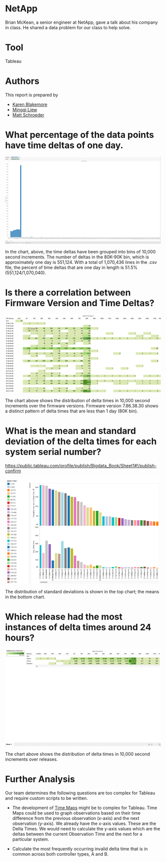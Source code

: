 # NetApp

Brian McKean, a senior engineer at NetApp, gave a talk about his company in class.
He shared a data problem for our class to help solve.

# Tool
Tableau

# Authors

This report is prepared by
* [Karen Blakemore](https://github.com/kjblakemore)
* [Mingqi Liew](https://github.com/Malaokia)
* [Matt Schroeder](https://github.com/mattschroeder97)

# What percentage of the data points have time deltas of one day.

![screenshot](deltas.png)

In the chart, above, the time deltas have been grouped into bins of 10,000 second increments. The number of deltas in the 80K-90K bin, which is approximately one day is 551,124.  With a total of 1,070,436 lines in the .csv file, the percent of time deltas that are one day in length is 51.5% (551,124/1,070,040).

# Is there a correlation between Firmware Version and Time Deltas?

![screenshot](fwvers.png)

The chart above shows the distribution of delta times in 10,000 second increments over the firmware versions.  Firmware version 7.86.38.30 shows a distinct pattern of delta times that are less than 1 day (80K bin).

# What is the mean and standard deviation of the delta times for each system serial number?

https://public.tableau.com/profile/publish/Bigdata_Book/Sheet1#!/publish-confirm

![screenshot](mingqi.png)

The distribution of standard deviations is shown in the top chart; the means in the bottom chart.

# Which release had the most instances of delta times around 24 hours?

![screenshot](matt.png)

The chart above shows the distribution of delta times in 10,000 second increments over releases.

# Further Analysis

Our team determines the following questions are too complex for Tableau and
require custom scripts to be written.

* The development of [Time Maps](https://districtdatalabs.silvrback.com/time-maps-visualizing-discrete-events-across-many-timescales) might be to complex for Tableau.  Time Maps could be used to graph observations based on their time difference from the previous observation (x-axis) and the next observation (y-axis).  We already have the x-axis values.  These are the Delta Times.  We would need to calculate the y-axis values which are the deltas between the current Observation Time and the next for a particular system.

* Calculate the most frequently occurring invalid delta time that is in common across both controller types, A and B.